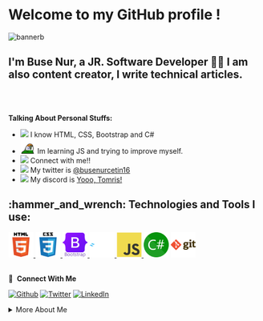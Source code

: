 # Welcome to my GitHub profile !
![bannerb](https://user-images.githubusercontent.com/110244548/235280916-d8812315-15b6-4167-9ca7-4b77e900cb4b.png)
<br />
<h2>
I'm Buse Nur, a JR. Software Developer 🚀🚀 I am also content creator, I write technical articles.
</h2>
<br/>
<br/>
 
  
**Talking About Personal Stuffs:**

- <img src="https://media.giphy.com/media/WUlplcMpOCEmTGBtBW/giphy.gif" width="30">  I know HTML, CSS, Bootstrap and C#
-  <img src="https://raw.githubusercontent.com/ItsAnunesS/ItsAnunesS/master/src/img/parrots/flags/indiaparrot.gif" width="30" />  Im learning JS and trying to improve myself.
- <img src="https://github.com/SP-XD/SP-XD/blob/main/images/message.gif?raw=true" width="25" /> Connect with me!!
- <img src="https://github.com/SP-XD/SP-XD/blob/main/images/letterbox.gif?raw=true" width="25" /> My twitter is [@busenurcetin16](https://twitter.com/busenurcetin16)
- <img src="https://github.com/SP-XD/SP-XD/blob/main/images/lightning.gif?raw=true" width="12" /> My discord is [Yooo, Tomris!](https://discord.com/users/TomrisB.#6997)






<h2 align="left">:hammer_and_wrench: Technologies and Tools I use:</h2>
<p align="left">
    <a href="https://www.w3.org/html/" target="_blank"> <img src="https://raw.githubusercontent.com/devicons/devicon/master/icons/html5/html5-original-wordmark.svg" alt="html5" width="50" height="50"/> </a>
    <a href="https://www.w3schools.com/css/" target="_blank"> <img src="https://raw.githubusercontent.com/devicons/devicon/master/icons/css3/css3-original-wordmark.svg" alt="css3" width="50" height="50"/> </a>
    <a href="https://www.w3schools.com/css/" target="_blank"> <img src="https://raw.githubusercontent.com/devicons/devicon/master/icons/bootstrap/bootstrap-original-wordmark.svg" alt="css3" width="50" height="50"/> </a>
    <a href="https://www.w3schools.com/css/" target="_blank"> <img src="https://raw.githubusercontent.com/devicons/devicon/master/icons/tailwindcss/tailwindcss-original-wordmark.svg" alt="css3" width="50" height="50"/> </a>
    <a href="https://developer.mozilla.org/en-US/docs/Web/JavaScript" target="_blank"> <img src="https://raw.githubusercontent.com/devicons/devicon/master/icons/javascript/javascript-original.svg" alt="javascript" width="50" height="50"/> </a>
    <code><img height="50" width="50"  src="https://raw.githubusercontent.com/github/explore/80688e429a7d4ef2fca1e82350fe8e3517d3494d/topics/csharp/csharp.png"></code>
    <code><img height="50" width="50" src="https://raw.githubusercontent.com/github/explore/80688e429a7d4ef2fca1e82350fe8e3517d3494d/topics/git/git.png"></code>

<br>
</br>

🔗 &nbsp;**Connect With Me**
<p><a href="https://github.com/busenurcetin" target="_blank"><img alt="Github" src="https://img.shields.io/badge/GitHub-%2312100E.svg?&style=for-the-badge&logo=Github&logoColor=white" /></a>
 <a href="https://twitter.com/busenurcetin16" target="_blank"><img alt="Twitter" src="https://img.shields.io/badge/twitter-%231DA1F2.svg?&style=for-the-badge&logo=twitter&logoColor=white" /></a>
  <a href="https://www.linkedin.com/in/busenurcetin/" target="_blank"><img alt="LinkedIn" src="https://img.shields.io/badge/linkedin-%230077B5.svg?&style=for-the-badge&logo=linkedin&logoColor=white" /></a> 

<details>
  <summary>
    More About Me
  </summary>

 <h2> Github Stats </h2> 
<a href="https://github.com/busenurcetin/github-readme-stats"><img align="left" width="42%" src="https://github-readme-stats.vercel.app/api/top-langs/?username=busenurcetin&layout=compact&theme=tokyonight" /></a>
<img width="50%" src="https://github-readme-streak-stats.herokuapp.com/?user=busenurcetin&theme=tokyonight" alt="busenurcetin" />

<br>
</br>

<div id="github_stats" align="center">

[![Busenur Çetin's GitHub stats](https://github-readme-stats.vercel.app/api?username=busenurcetin&count_private=true&show_icons=true&theme=radical&hide_border=true)](#!)
 
 <br>
 
 <br>

[![Busenur Çetin's github activity graph](https://github-activity-graph-oopa.herokuapp.com/graph?username=usenurcetin&theme=redical&hide_border=true)](#!)



[![trophy](https://github-profile-trophy.vercel.app/?username=busenurcetin)](https://github.com/busenurcetin/github-profile-trophy)

</div>



</p>
</details>




